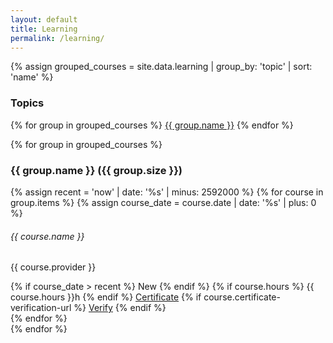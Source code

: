 ```yaml
---
layout: default
title: Learning
permalink: /learning/
---
```


<div class="container" style="margin-top: 1em">
  {% assign grouped_courses = site.data.learning | group_by: 'topic' | sort:
  'name' %}
  <h3>Topics</h3>
  <p>
    {% for group in grouped_courses %}
    <span
      class="badge rounded-pill bg-white text-dark border border-dark border-2"
      ><a href="#{{ group.name }}" class="link-dark link-underline-opacity-0"
        >{{ group.name }}</a
      ></span
    >
    {% endfor %}
  </p>
  {% for group in grouped_courses %}
  <h3 id="{{ group.name }}">{{ group.name }} ({{ group.size }})</h3>
  <div class="row row-cols-1 row-cols-md-1 row-cols-lg-2 row-cols-xl-3 g-2">
    {% assign recent = 'now' | date: '%s' | minus: 2592000 %} {% for course in
    group.items %} {% assign course_date = course.date | date: '%s' | plus: 0 %}
    <div class="col">
      <div class="card mb-3" style="border-radius: 22px">
        <div class="card-body">
          <h6 class="card-title">{{ course.name }}</h6>
          <p class="card-text mb-2">{{ course.provider }}</p>
          {% if course_date > recent %}
          <span
            class="badge rounded-pill bg-white text-danger border border-danger border-2"
            >New</span
          >
          {% endif %} {% if course.hours %}
          <span
            class="badge rounded-pill bg-white text-dark border border-dark border-2"
            ><span class="far fa-clock"></span> {{ course.hours }}h</span
          >
          {% endif %}
          <a
            class="badge rounded-pill bg-white text-primary border border-primary border-2"
            href="{{ site.baseurl }}/files/{{ course.certificate-id }}.{{ course.certificate-extension }}"
            role="button"
            target="_blank"
            ><span class="fas fa-certificate"></span> Certificate</a
          >
          {% if course.certificate-verification-url %}
          <a
            class="badge rounded-pill bg-white text-success border border-success border-2"
            href="{{ course.certificate-verification-url }}{{ course.certificate-id }}"
            role="button"
            target="_blank"
            ><span class="fas fa-passport"></span> Verify</a
          >
          {% endif %}
        </div>
      </div>
    </div>
    {% endfor %}
  </div>
  {% endfor %}
</div>
